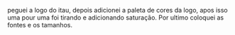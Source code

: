 peguei a logo do itau, depois adicionei a paleta de cores da logo, apos isso uma pour uma foi tirando e adicionando saturação. Por ultimo coloquei as fontes e os tamanhos.
